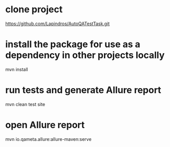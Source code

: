 # clone project
https://github.com/Lapindros/AutoQATestTask.git

# install the package for use as a dependency in other projects locally
mvn install

# run tests and generate Allure report
mvn clean test site

# open Allure report
mvn io.qameta.allure:allure-maven:serve